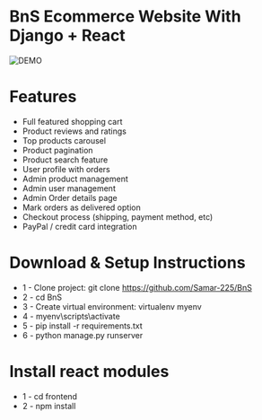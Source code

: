 # BnS Ecommerce Website With Django + React

![DEMO](../master/static/images/proshop_django_demo.png)

# Features

- Full featured shopping cart
- Product reviews and ratings
- Top products carousel
- Product pagination
- Product search feature
- User profile with orders
- Admin product management
- Admin user management
- Admin Order details page
- Mark orders as delivered option
- Checkout process (shipping, payment method, etc)
- PayPal / credit card integration

# Download & Setup Instructions

- 1 - Clone project: git clone https://github.com/Samar-225/BnS
- 2 - cd BnS
- 3 - Create virtual environment: virtualenv myenv
- 4 - myenv\scripts\activate
- 5 - pip install -r requirements.txt
- 6 - python manage.py runserver

# Install react modules

- 1 - cd frontend
- 2 - npm install

